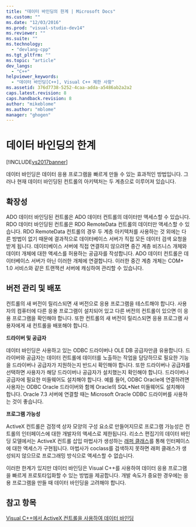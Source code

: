 ```yaml
---
title: "데이터 바인딩의 한계 | Microsoft Docs"
ms.custom: ""
ms.date: "12/03/2016"
ms.prod: "visual-studio-dev14"
ms.reviewer: ""
ms.suite: ""
ms.technology: 
  - "devlang-cpp"
ms.tgt_pltfrm: ""
ms.topic: "article"
dev_langs: 
  - "C++"
helpviewer_keywords: 
  - "데이터 바인딩[C++], Visual C++ 제한 사항"
ms.assetid: 376d7738-5252-4caa-adda-a5486ab2a2a2
caps.latest.revision: 8
caps.handback.revision: 8
author: "mikeblome"
ms.author: "mblome"
manager: "ghogen"
---
```

# 데이터 바인딩의 한계
[!INCLUDE[vs2017banner](../../assembler/inline/includes/vs2017banner.md)]

데이터 바인딩은 데이터 응용 프로그램을 빠르게 만들 수 있는 효과적인 방법입니다.  그러나 현재 데이터 바인딩된 컨트롤의 아키텍처는 두 계층으로 이루어져 있습니다.  
  
## 확장성  
 ADO 데이터 바인딩된 컨트롤은 ADO 데이터 컨트롤의 데이터만 액세스할 수 있습니다.  RDO 데이터 바인딩된 컨트롤은 RDO RemoteData 컨트롤의 데이터만 액세스할 수 있습니다.  RDO RemoteData 컨트롤의 경우 두 계층 아키텍처를 사용하는 것 외에는 다른 방법이 없기 때문에 결과적으로 데이터베이스 서버가 직접 모든 데이터 검색 요청을 받게 됩니다.  데이터베이스 서버에 직접 연결하지 않으려면 중간 계층 비즈니스 개체와 데이터 개체에 대한 액세스를 허용하는 공급자를 작성합니다.  ADO 데이터 컨트롤은 데이터베이스 서버가 아닌 이러한 개체에 연결합니다.  이러한 중간 계층 개체는 COM\+ 1.0 서비스와 같은 트랜잭션 서버에 캐싱하여 관리할 수 있습니다.  
  
## 버전 관리 및 배포  
 컨트롤의 새 버전이 릴리스되면 새 버전으로 응용 프로그램을 테스트해야 합니다.  사용자의 컴퓨터에 다른 응용 프로그램이 설치되어 있고 다른 버전의 컨트롤이 있으면 이 응용 프로그램을 확인해야 합니다.  또한 컨트롤의 새 버전이 릴리스되면 응용 프로그램 사용자에게 새 컨트롤을 배포해야 합니다.  
  
 **드라이버 및 공급자**  
  
 데이터 바인딩은 사용하고 있는 ODBC 드라이버나 OLE DB 공급자만큼 유용합니다.  드라이버와 공급자는 데이터 컨트롤에 데이터를 노출하는 작업을 담당하므로 필요한 기능을 드라이버나 공급자가 지원하는지 반드시 확인해야 합니다.  또한 드라이버나 공급자를 선택하면 사용자가 해당 드라이버나 공급자가 설치했는지 확인해야 합니다.  드라이버나 공급자에 필요한 미들웨어도 설치해야 합니다.  예를 들어, ODBC Oracle에 연결하려면 사용자는 ODBC Oracle 드라이버와 함께 Oracle의 SQL\*Net 미들웨어도 설치해야 합니다.  Oracle 7.3 서버에 연결할 때는 Microsoft Oracle ODBC 드라이버를 사용하는 것이 좋습니다.  
  
 **프로그램 가능성**  
  
 ActiveX 컨트롤은 검정색 상자 모양의 구성 요소로 만들어지므로 프로그램 가능성은 컨트롤의 인터페이스에 대한 개발자의 액세스로 제한됩니다.  리소스 편집기의 데이터 바인딩 모델에서는 ActiveX 컨트롤 삽입 마법사가 생성하는 [래퍼 클래스](../../data/ado-rdo/wrapper-classes.md)를 통해 인터페이스에 대한 액세스가 구현됩니다.  마법사가 coclass를 검색하지 못하면 래퍼 클래스가 생성되지 않으므로 프로그래밍 방식으로 액세스할 수 없습니다.  
  
 이러한 한계가 있지만 데이터 바인딩은 Visual C\+\+를 사용하여 데이터 응용 프로그램을 빠르게 프로토타입화할 수 있는 방법을 제공합니다.  개발 속도가 중요한 경우에는 응용 프로그램을 만들 때 데이터 바인딩을 고려해야 합니다.  
  
## 참고 항목  
 [Visual C\+\+에서 ActiveX 컨트롤을 사용하여 데이터 바인딩](../../data/ado-rdo/databinding-with-activex-controls-in-visual-cpp.md)